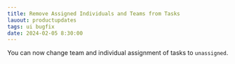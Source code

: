 ```yaml
---
title: Remove Assigned Individuals and Teams from Tasks
lauout: productupdates
tags: ui bugfix
date: 2024-02-05 8:30:00
---
```

You can now change team and individual assignment of tasks to `unassigned`.
